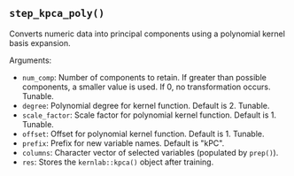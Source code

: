 ## `step_kpca_poly()`

Converts numeric data into principal components using a polynomial kernel basis expansion.

Arguments:
* `num_comp`: Number of components to retain. If greater than possible components, a smaller value is used. If 0, no transformation occurs. Tunable.
* `degree`: Polynomial degree for kernel function. Default is 2. Tunable.
* `scale_factor`: Scale factor for polynomial kernel function. Default is 1. Tunable.
* `offset`: Offset for polynomial kernel function. Default is 1. Tunable.
* `prefix`: Prefix for new variable names. Default is "kPC".
* `columns`: Character vector of selected variables (populated by `prep()`).
* `res`: Stores the `kernlab::kpca()` object after training.
